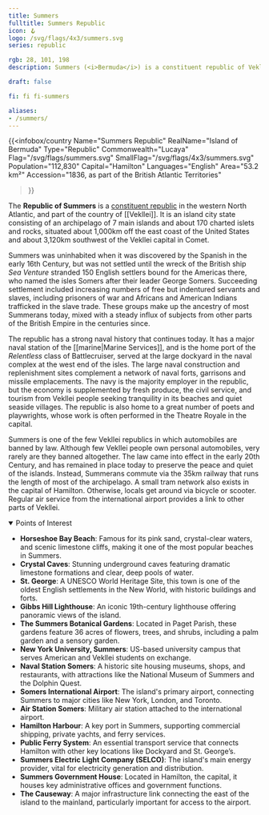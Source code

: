 ```yaml
---
title: Summers
fulltitle: Summers Republic
icon: 🪝
logo: /svg/flags/4x3/summers.svg
series: republic

rgb: 28, 101, 198
description: Summers (<i>Bermuda</i>) is a constituent republic of Vekllei located in the north Atlantic Ocean.

draft: false

fi: fi fi-summers

aliases:
- /summers/
---
```

{{<infobox/country
	 Name="Summers Republic"
	 RealName="Island of Bermuda"
	 Type="Republic"
	 Commonwealth="Lucaya"
	 Flag="/svg/flags/summers.svg"
	 SmallFlag="/svg/flags/4x3/summers.svg"
	 Population="112,830"
	 Capital="Hamilton"
	 Languages="English"
	 Area="53.2 km²"
	 Accession="1836, as part of the British Atlantic Territories"
 >}}

The <span class="fi fi-summers"></span> **Republic of Summers** is a [constituent republic](/republics/) in the western North Atlantic, and part of the country of [[Vekllei]]. It is an island city state consisting of an archipelago of 7 main islands and about 170 charted islets and rocks, situated about 1,000km off the east coast of the United States and about 3,120km southwest of the Vekllei capital in Comet.

Summers was uninhabited when it was discovered by the Spanish in the early 16th Century, but was not settled until the wreck of the British ship *Sea Venture* stranded 150 English settlers bound for the Americas there, who named the isles Somers after their leader George Somers. Succeeding settlement included increasing numbers of free but indentured servants and slaves, including prisoners of war and Africans and American Indians trafficked in the slave trade. These groups make up the ancestry of most Summerans today, mixed with a steady influx of subjects from other parts of the British Empire in the centuries since.

The republic has a strong naval history that continues today. It has a major naval station of the [[marine|Marine Services]], and is the home port of the *Relentless* class of Battlecruiser, served at the large dockyard in the naval complex at the west end of the isles. The large naval construction and replenishment sites complement a network of naval forts, garrisons and missile emplacements. The navy is the majority employer in the republic, but the economy is supplemented by fresh produce, the civil service, and tourism from Vekllei people seeking tranquility in its beaches and quiet seaside villages. The republic is also home to a great number of poets and playwrights, whose work is often performed in the Theatre Royale in the capital.

Summers is one of the few Vekllei republics in which automobiles are banned by law. Although few Vekllei people own personal automobiles, very rarely are they banned altogether. The law came into effect in the early 20th Century, and has remained in place today to preserve the peace and quiet of the islands. Instead, Summerans commute via the 35km railway that runs the length of most of the archipelago. A small tram network also exists in the capital of Hamilton. Otherwise, locals get around via bicycle or scooter. Regular air service from the international airport provides a link to other parts of Vekllei.

<details open>
<summary>Points of Interest</summary>

- **Horseshoe Bay Beach**: Famous for its pink sand, crystal-clear waters, and scenic limestone cliffs, making it one of the most popular beaches in Summers.
- **Crystal Caves**: Stunning underground caves featuring dramatic limestone formations and clear, deep pools of water.
- **St. George**: A UNESCO World Heritage Site, this town is one of the oldest English settlements in the New World, with historic buildings and forts.
- **Gibbs Hill Lighthouse**: An iconic 19th-century lighthouse offering panoramic views of the island.
- **The Summers Botanical Gardens**: Located in Paget Parish, these gardens feature 36 acres of flowers, trees, and shrubs, including a palm garden and a sensory garden.
- **New York University, Summers**: US-based university campus that serves American and Vekllei students on exchange.
- **Naval Station Somers**: A historic site housing museums, shops, and restaurants, with attractions like the National Museum of Summers and the Dolphin Quest.
- **Somers International Airport**: The island's primary airport, connecting Summers to major cities like New York, London, and Toronto.
- **Air Station Somers**: Military air station attached to the international airport.
- **Hamilton Harbour**: A key port in Summers, supporting commercial shipping, private yachts, and ferry services.
- **Public Ferry System**: An essential transport service that connects Hamilton with other key locations like Dockyard and St. George’s.
- **Summers Electric Light Company (SELCO)**: The island's main energy provider, vital for electricity generation and distribution.
- **Summers Government House**: Located in Hamilton, the capital, it houses key administrative offices and government functions.
- **The Causeway**: A major infrastructure link connecting the east of the island to the mainland, particularly important for access to the airport.
</details>